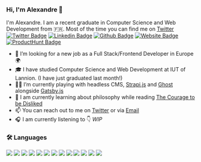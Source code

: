 ### Hi, I'm Alexandre 👋

I'm Alexandre. I am a recent graduate in Computer Science and Web Development from 🇫🇷.  Most of the time you can find me on [Twitter](https://twitter.com/mrcalexandre)
<br />
[![Twitter Badge](https://img.shields.io/badge/-@mrcalexandre-1ca0f1?style=flat&labelColor=1ca0f1&logo=twitter&logoColor=white&link=https://twitter.com/mrcalexandre)](https://twitter.com/mrcalexandre) [![Linkedin Badge](https://img.shields.io/badge/-alexandremouriec-blue?style=flat&logo=Linkedin&logoColor=white&link=https://www.linkedin.com/in/jlim/)](https://www.linkedin.com/in/alexandremouriec/) [![Github Badge](https://img.shields.io/badge/-mrcalexandre-000000?style=flat&labelColor=000000&logo=Github&link=https://github.com/mrcalexandre)](https://github.com/mrcalexandre) [![Website Badge](https://img.shields.io/badge/-alexandremouriec.com-grey?style=flat&logo=Google-Chrome&logoColor=white&link=https://alexandremouriec.com)](https://alexandremouriec.com) [![ProductHunt Badge](https://img.shields.io/badge/-mrcalexandre-orange?style=flat&logo=Product-Hunt&logoColor=white&link=https://www.producthunt.com/@mrcalexandre)](https://www.producthunt.com/@mrcalexandre)


- 🚀 I’m looking for a new job as a Full Stack/Frontend Developer in Europe 🌍
- 🎓  I have studied Computer Science and Web Development at IUT of Lannion. (I have just graduated last month!)
- 👨‍💻  I’m currently playing with headless CMS, [Strapi.js](https://github.com/strapi/strapi) and [Ghost](https://github.com/TryGhost/Ghost) alongside [Gatsby.js](https://github.com/gatsbyjs/gatsby)
- 🌱 I am currently learning about philosophy while reading [The Courage to be Disliked](https://www.goodreads.com/book/show/41641923-the-courage-to-be-disliked)
- 📫 You can reach out to me on [Twitter](https://twitter.com/mrcalexandre) or via [Email](https://alexandremouriec.com/contact)
- 🎧 I am currently listening to 👇
*WIP*


### 🛠 Languages

<img src = "https://img.shields.io/badge/-HTML5-E34F26?style=flat&logo=html5&logoColor=white"> <img src = "https://img.shields.io/badge/-CSS3-1572B6?style=flat&logo=css3&logoColor=white"> <img src="https://img.shields.io/badge/-Bootstrap-563D7C?style=flat&logo=bootstrap&logoColor=white"> <img src="https://img.shields.io/badge/-JavaScript-black?style=flat&logo=javascript&logoColor=eed718"> <img src="https://img.shields.io/badge/-PHP-5466b8?style=flat&logo=php&logoColor=white" > <img src="https://img.shields.io/badge/-React-161616?style=flat&logo=react&logoColor=00d9ff"> 
<img src="https://img.shields.io/badge/-Gatsby-purple?style=flat&logo=gatsby&logoColor=white"> <img src="https://img.shields.io/badge/-Angular-b52e31?style=flat&logo=angular&logoColor=white"> <img src="https://img.shields.io/badge/-MySQL-00758f?style=flat&logo=mysql&logoColor=white"> <img src="https://img.shields.io/badge/-PostgreSQL-orange?style=flat&logo=postgresql&logoColor=white"> <img src="https://img.shields.io/badge/-Node.js-ffa804?style=flat&logo=node.js&logoColor=white"> <img src="https://img.shields.io/badge/-Symfony-4d008f?style=flat&logo=symfony&logoColor=white"> <img src="https://img.shields.io/badge/-Git-black?style=flat&logo=git&logoColor=eed718">

